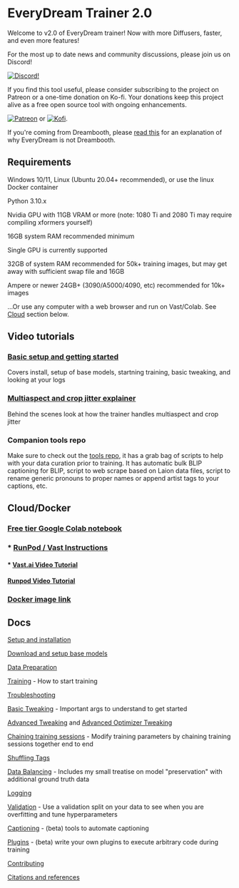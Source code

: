 # EveryDream Trainer 2.0

Welcome to v2.0 of EveryDream trainer! Now with more Diffusers, faster, and even more features!

For the most up to date news and community discussions, please join us on Discord!

[![Discord!](.github/discord_sm.png)](https://discord.gg/uheqxU6sXN)

If you find this tool useful, please consider subscribing to the project on Patreon or a one-time donation on Ko-fi.  Your donations keep this project alive as a free open source tool with ongoing enhancements.

[![Patreon](.github/patreon-medium-button.png)](https://www.patreon.com/everydream) or  [![Kofi](.github/kofibutton_sm.png)](https://ko-fi.com/everydream).

If you're coming from Dreambooth, please [read this](doc/NOTDREAMBOOTH.md) for an explanation of why EveryDream is not Dreambooth.

## Requirements

Windows 10/11, Linux (Ubuntu 20.04+ recommended), or use the linux Docker container

Python 3.10.x

Nvidia GPU with 11GB VRAM or more (note: 1080 Ti and 2080 Ti may require compiling xformers yourself)

16GB system RAM recommended minimum

Single GPU is currently supported

32GB of system RAM recommended for 50k+ training images, but may get away with sufficient swap file and 16GB

Ampere or newer 24GB+ (3090/A5000/4090, etc) recommended for 10k+ images

...Or use any computer with a web browser and run on Vast/Colab.  See [Cloud](#cloud) section below.

## Video tutorials

### [Basic setup and getting started](https://www.youtube.com/watch?v=OgpJK8SUW3c) 

Covers install, setup of base models, startning training, basic tweaking, and looking at your logs

### [Multiaspect and crop jitter explainer](https://www.youtube.com/watch?v=0xswM8QYFD0)


Behind the scenes look at how the trainer handles multiaspect and crop jitter

### Companion tools repo

Make sure to check out the [tools repo](https://github.com/victorchall/EveryDream), it has a grab bag of scripts to help with your data curation prior to training.  It has automatic bulk BLIP captioning for BLIP, script to web scrape based on Laion data files, script to rename generic pronouns to proper names or append artist tags to your captions, etc. 

## Cloud/Docker

### [Free tier Google Colab notebook](https://colab.research.google.com/github/victorchall/EveryDream2trainer/blob/main/Train_Colab.ipynb)

### * [RunPod / Vast Instructions](/doc/CLOUD_SETUP.md)
#### * [Vast.ai Video Tutorial](https://www.youtube.com/watch?v=PKQesb4om9I)
#### [Runpod Video Tutorial](https://www.youtube.com/watch?v=XAULP-4hsnA)

### [Docker image link](https://github.com/victorchall/EveryDream2trainer/pkgs/container/everydream2trainer)

## Docs

[Setup and installation](doc/SETUP.md)

[Download and setup base models](doc/BASEMODELS.md) 

[Data Preparation](doc/DATA.md)

[Training](doc/TRAINING.md) - How to start training

[Troubleshooting](doc/TROUBLESHOOTING.md)

[Basic Tweaking](doc/TWEAKING.md) - Important args to understand to get started

[Advanced Tweaking](doc/ADVANCED_TWEAKING.md) and [Advanced Optimizer Tweaking](/doc/OPTIMIZER.md)

[Chaining training sessions](doc/CHAINING.md) - Modify training parameters by chaining training sessions together end to end

[Shuffling Tags](doc/SHUFFLING_TAGS.md)

[Data Balancing](doc/BALANCING.md) - Includes my small treatise on model "preservation" with additional ground truth data

[Logging](doc/LOGGING.md) 

[Validation](doc/VALIDATION.md) - Use a validation split on your data to see when you are overfitting and tune hyperparameters

[Captioning](doc/CAPTION.md) - (beta) tools to automate captioning

[Plugins](doc/PLUGINS.md) - (beta) write your own plugins to execute arbitrary code during training

[Contributing](doc/CONTRIBUTING.md)

[Citations and references](doc/CITATIONS.md)
